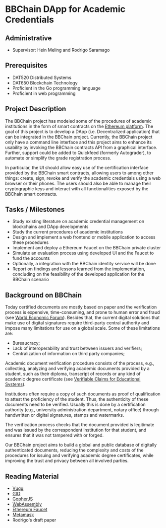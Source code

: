 # BBChain DApp for Academic Credentials

## Administrative

- Supervisor: Hein Meling and Rodrigo Saramago

## Prerequisites

- DAT520 Distributed Systems
- DAT650 Blockchain Technology
- Proficient in the Go programming language
- Proficient in web programming

## Project Description

The BBChain project has modeled some of the procedures of academic institutions in the form of smart contracts on the [Ethereum platform](https://github.com/ethereum/go-ethereum).
The goal of this project is to develop a DApp (i.e. Decentralized application) that can be integrated in the BBChain project.
Currently, the BBChain project only have a command line interface and this project aims to enhance its usability by invoking the BBChain contracts API from a graphical interface.
Further, support could be added to Quickfeed (formerly Autograder), to automate or simplify the grade registration process.

In particular, the UI should allow easy use of the certification interface provided by the BBChain smart contracts, allowing users to among other things: create, sign, revoke and verify the academic credentials using a web browser or their phones.
The users should also be able to manage their cryptographic keys and interact with all functionalities exposed by the BBChain smart contracts.

## Tasks / Milestones

- Study existing literature on academic credential management on blockchains and DApp developments
- Study the current procedures of academic institutions
- Design and implement a web frontend or mobile application to access these procedures
- Implement and deploy a Ethereum Faucet on the BBChain private cluster
- Simulate an evaluation process using developed UI and the Faucet to fund the accounts
- Optionally, a integration with the BBChain identity service will be done
- Report on findings and lessons learned from the implementation, concluding on the feasibility of the developed application for the BBChain scenario

## Background on BBChain

Today certified documents are mostly based on paper and the verification process is expensive, time-consuming, and prone to human error and fraud (see [World Economic Forum](http://www3.weforum.org/docs/WEF_The_Known_Traveller_Digital_Identity_Concept.pdf)).
Besides that, the current digital solutions that make use of digital signatures require third-party central authority and impose many limitations for use on a global scale.
Some of these limitations are:

- Bureaucracy;
- Lack of interoperability and trust between issuers and verifiers;
- Centralization of information on third party companies;

Academic document verification procedure consists of the process, e.g., collecting, analyzing and verifying academic documents provided by a student, such as their diploma, transcript of records or any kind of academic degree certificate (see [Verifiable Claims for Educational Systems](https://www.w3.org/TR/verifiable-claims-use-cases/#education)).

Institutions often require a copy of such documents as proof of qualification to attest the proficiency of the student.
Thus, the authenticity of these documents need to be verified. Usually this is done by a certification authority (e.g., university administration department, notary office) through handwritten or digital signatures, stamps and watermarks.

The verification process checks that the document provided is legitimate and was issued by the correspondent institution for that student, and ensures that it was not tampered with or forged.

Our BBChain project aims to build a global and public database of digitally authenticated documents, reducing the complexity and costs of the procedures for issuing and verifying academic degree certificates, while improving the trust and privacy between all involved parties.

## Reading Material

- [Vugu](https://www.vugu.org/)
- [GIO](https://github.com/theclapp/gio-mirror)
- [GopherJS](https://github.com/gopherjs/gopherjs)
- [WebAssembly](https://github.com/golang/go/wiki/WebAssembly)
- [Ethereum Faucet](https://github.com/ethersphere/goerli-faucet.git)
- [Metamask](https://metamask.io/)
- Rodrigo's draft paper
